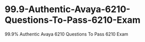 # 99.9-Authentic-Avaya-6210-Questions-To-Pass-6210-Exam
99.9% Authentic Avaya 6210 Questions To Pass 6210 Exam
